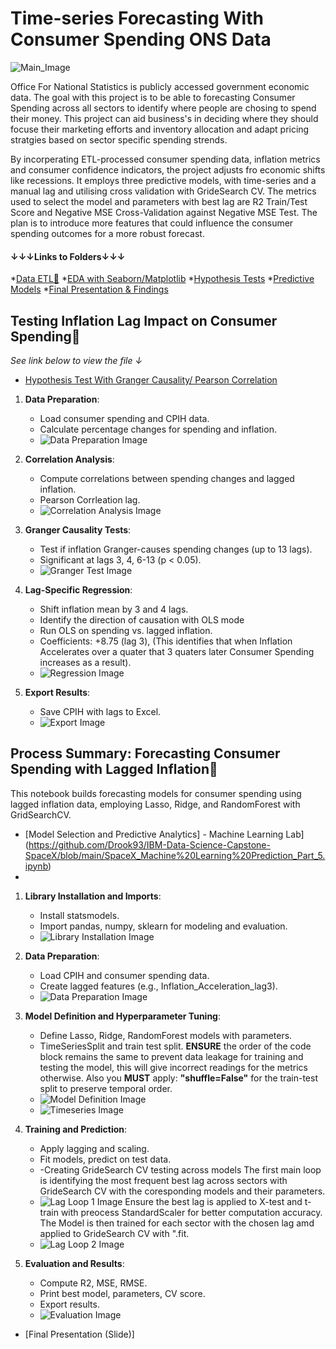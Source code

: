 
# Time-series Forecasting With Consumer Spending ONS Data
![Main_Image](https://github.com/Drook93/ONS-Govenment-Public-Spending-Forecast/blob/main/Project%20Images/opengraph.png)

Office For National Statistics is publicly accessed government economic data. The goal with this project is to be able to forecasting Consumer Spending across all sectors to identify where people are chosing to spend their money. This project can aid business's in deciding where they should focuse their marketing efforts and inventory allocation and adapt pricing stratgies based on sector specific spending strends.

By incorperating ETL-processed consumer spending data, inflation metrics and consumer confidence indicators, the project adjusts fro economic shifts like recessions. It employs three predictive models, with time-series and a manual lag and utilising cross validation with GrideSearch CV. The metrics used to select the model and parameters with best lag are R2 Train/Test Score and Negative MSE Cross-Validation against Negative MSE Test. The plan is to introduce more features that could influence the consumer spending outcomes for a more robust forecast.



#### ↓↓↓Links to Folders↓↓↓
*[Data ETL🔎](Drook93/ONS-Govenment-Public-Spending-Forecast/ETL)
*[EDA with Seaborn/Matplotlib](Drook93/ONS-Govenment-Public-Spending-Forecast/EDA)
*[Hypothesis Tests](https://github.com/Drook93/ONS-Govenment-Public-Spending-Forecast/tree/main/Hypothesis%20Test)
*[Predictive Models](https://github.com/Drook93/ONS-Govenment-Public-Spending-Forecast/tree/main/Predictive%20Models)
*[Final Presentation & Findings]()

 


  ## Testing Inflation Lag Impact on Consumer Spending🧪

 *See link below to view the file ↓*
* [Hypothesis Test With Granger Causality/ Pearson Correlation](https://github.com/Drook93/ONS-Govenment-Public-Spending-Forecast/tree/main/Hypothesis%20Test)

1. **Data Preparation**:
   - Load consumer spending and CPIH data.
   - Calculate percentage changes for spending and inflation.
   - ![Data Preparation Image](https://github.com/Drook93/ONS-Govenment-Public-Spending-Forecast/blob/main/Project%20Images/Loading%20CPIH%20and%20Consumer%20Spending.png)

2. **Correlation Analysis**:
   - Compute correlations between spending changes and lagged inflation.
   - Pearson Corrleation lag.
   - ![Correlation Analysis Image](https://github.com/Drook93/ONS-Govenment-Public-Spending-Forecast/blob/main/Project%20Images/Pearson%20Correlation%20Manual%20LAG.png)

3. **Granger Causality Tests**:
   - Test if inflation Granger-causes spending changes (up to 13 lags).
   - Significant at lags 3, 4, 6-13 (p < 0.05).
   - ![Granger Test Image](https://github.com/Drook93/ONS-Govenment-Public-Spending-Forecast/blob/main/Project%20Images/Granger%20Causality%20Model.png)
     
4. **Lag-Specific Regression**:
   - Shift inflation mean by 3 and 4 lags.
   - Identify the direction of causation with OLS mode
   - Run OLS on spending vs. lagged inflation.
   - Coefficients: +8.75 (lag 3), (This identifies that when Inflation Accelerates over a quater that 3 quaters later Consumer Spending increases as a result).
   - ![Regression Image](https://github.com/Drook93/ONS-Govenment-Public-Spending-Forecast/blob/main/Project%20Images/OLS%20Model.png)

5. **Export Results**:
   - Save CPIH with lags to Excel.
   - ![Export Image](https://github.com/Drook93/ONS-Govenment-Public-Spending-Forecast/blob/main/Project%20Images/Saved%20CPIH%20Hypothesis%20Test.png)

## Process Summary: Forecasting Consumer Spending with Lagged Inflation🔮

This notebook builds forecasting models for consumer spending using lagged inflation data, employing Lasso, Ridge, and RandomForest with GridSearchCV.
* [Model Selection and Predictive Analytics] - Machine Learning Lab](https://github.com/Drook93/IBM-Data-Science-Capstone-SpaceX/blob/main/SpaceX_Machine%20Learning%20Prediction_Part_5.ipynb)
* 
1. **Library Installation and Imports**:
   - Install statsmodels.
   - Import pandas, numpy, sklearn for modeling and evaluation.
   - ![Library Installation Image](https://github.com/Drook93/ONS-Govenment-Public-Spending-Forecast/blob/main/Project%20Images/Importing%20Relevant%20Packages.png)

2. **Data Preparation**:
   - Load CPIH and consumer spending data.
   - Create lagged features (e.g., Inflation_Acceleration_lag3).
   - ![Data Preparation Image](https://github.com/Drook93/ONS-Govenment-Public-Spending-Forecast/blob/main/Project%20Images/Loading%20CPIH%20and%20Consumer%20Spending.png)

3. **Model Definition and Hyperparameter Tuning**:
   - Define Lasso, Ridge, RandomForest models with parameters.
   - TimeSeriesSplit and train test split.
     **ENSURE** the order of the code block remains the same to prevent data leakage for training and testing the model, this will give incorrect readings for the metrics otherwise. Also you **MUST** apply:         **"shuffle=False"** for the train-test split to preserve temporal order.
   - ![Model Definition Image](https://github.com/Drook93/ONS-Govenment-Public-Spending-Forecast/blob/main/Project%20Images/Lag%20Options%20And%20Models.png)
   - ![Timeseries Image](https://github.com/Drook93/ONS-Govenment-Public-Spending-Forecast/blob/main/Project%20Images/Time%20Series%20And%20TrainTest%20Split.png)

4. **Training and Prediction**:
   - Apply lagging and scaling.
   - Fit models, predict on test data.
   - -Creating GrideSearch CV testing across models
     The first main loop is identifying the most frequent best lag across sectors with GrideSearch CV with the coresponding models and their parameters. 
   - ![Lag Loop 1 Image](https://github.com/Drook93/ONS-Govenment-Public-Spending-Forecast/blob/main/Project%20Images/Manual%20Lag%20Most%20Frequent.png)
     Ensure the best lag is applied to X-test and t-train with preocess StandardScaler for better computation accuracy. The Model is then trained for each sector with the chosen lag amd applied to GrideSearch CV with ".fit.
   - ![Lag Loop 2 Image](https://github.com/Drook93/ONS-Govenment-Public-Spending-Forecast/blob/main/Project%20Images/Applying%20Best%20Lag%20To%20Model.png)
    

5. **Evaluation and Results**:
   - Compute R2, MSE, RMSE.
   - Print best model, parameters, CV score.
   - Export results.
   - ![Evaluation Image](https://github.com/Drook93/ONS-Govenment-Public-Spending-Forecast/blob/main/Project%20Images/Model%20Metrics.png)



  
* [Final Presentation (Slide)]

